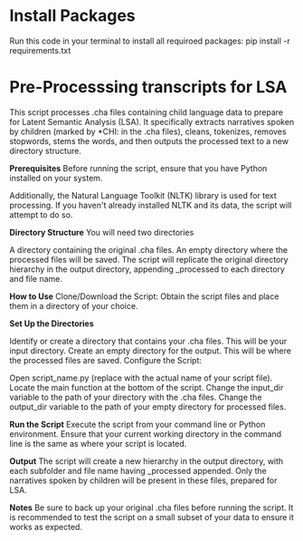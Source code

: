 # Install Packages
Run this code in your terminal to install all requiroed packages:
pip install -r requirements.txt 

# Pre-Processsing transcripts for LSA 

This script processes .cha files containing child language data to prepare for Latent Semantic Analysis (LSA). It specifically extracts narratives spoken by children (marked by *CHI: in the .cha files), cleans, tokenizes, removes stopwords, stems the words, and then outputs the processed text to a new directory structure.

**Prerequisites**
Before running the script, ensure that you have Python installed on your system. 

Additionally, the Natural Language Toolkit (NLTK) library is used for text processing. If you haven't already installed NLTK and its data, the script will attempt to do so.

**Directory Structure**
You will need two directories

A directory containing the original .cha files.
An empty directory where the processed files will be saved.
The script will replicate the original directory hierarchy in the output directory, appending _processed to each directory and file name.

**How to Use**
Clone/Download the Script: Obtain the script files and place them in a directory of your choice.

**Set Up the Directories**

Identify or create a directory that contains your .cha files. This will be your input directory.
Create an empty directory for the output. This will be where the processed files are saved.
Configure the Script:

Open script_name.py (replace with the actual name of your script file).
Locate the main function at the bottom of the script.
Change the input_dir variable to the path of your directory with the .cha files.
Change the output_dir variable to the path of your empty directory for processed files.

**Run the Script**
Execute the script from your command line or Python environment. Ensure that your current working directory in the command line is the same as where your script is located. 

**Output**
The script will create a new hierarchy in the output directory, with each subfolder and file name having _processed appended. Only the narratives spoken by children will be present in these files, prepared for LSA.

**Notes**
Be sure to back up your original .cha files before running the script.
It is recommended to test the script on a small subset of your data to ensure it works as expected.